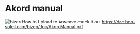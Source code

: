 # Akord manual

![bizen](https://fs.bon-soleil.com/img/BizenNFT.jpg)
How to Upload to Arweave
check it out
https://doc.bon-soleil.com/bizen/doc/AkordManual.pdf